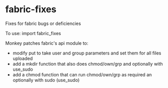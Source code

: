 # fabric-fixes
Fixes for fabric bugs or deficiencies

To use:
import fabric_fixes

Monkey patches fabric's api module to:
 - modify put to take user and group parameters and set them for all files uploaded
 - add a mkdir function that also does chmod/own/grp and optionally with use_sudo
 - add a chmod function that can run chmod/own/grp as required an optionally with sudo (use_sudo)
